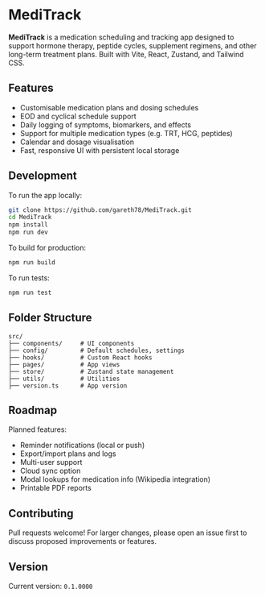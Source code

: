 # MediTrack

**MediTrack** is a medication scheduling and tracking app designed to support hormone therapy, peptide cycles, supplement regimens, and other long-term treatment plans. Built with Vite, React, Zustand, and Tailwind CSS.

## Features

- Customisable medication plans and dosing schedules
- EOD and cyclical schedule support
- Daily logging of symptoms, biomarkers, and effects
- Support for multiple medication types (e.g. TRT, HCG, peptides)
- Calendar and dosage visualisation
- Fast, responsive UI with persistent local storage

## Development

To run the app locally:

```bash
git clone https://github.com/gareth78/MediTrack.git
cd MediTrack
npm install
npm run dev
```

To build for production:

```bash
npm run build
```

To run tests:

```bash
npm run test
```

## Folder Structure

```
src/
├── components/     # UI components
├── config/         # Default schedules, settings
├── hooks/          # Custom React hooks
├── pages/          # App views
├── store/          # Zustand state management
├── utils/          # Utilities
├── version.ts      # App version
```

## Roadmap

Planned features:
- Reminder notifications (local or push)
- Export/import plans and logs
- Multi-user support
- Cloud sync option
- Modal lookups for medication info (Wikipedia integration)
- Printable PDF reports

## Contributing

Pull requests welcome! For larger changes, please open an issue first to discuss proposed improvements or features.

## Version

Current version: `0.1.0000`  
<!-- Minor updates (0.1.0000+) will be tracked in CHANGELOG.md -->
